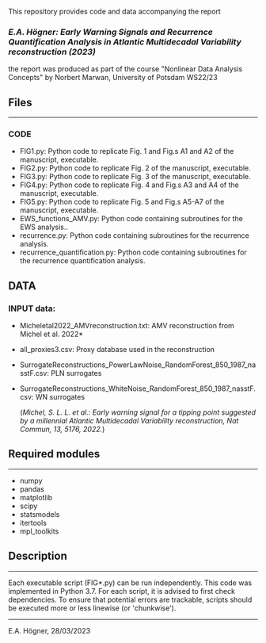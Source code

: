 This repository provides code and data accompanying the report
### *E.A. Högner: Early Warning Signals and Recurrence Quantification Analysis in Atlantic Multidecadal Variability reconstruction (2023)*

the report was produced as part of the course "Nonlinear Data Analysis Concepts" by Norbert Marwan, University of Potsdam WS22/23

## Files
_______________

### CODE
*  FIG1.py:				Python code to replicate Fig. 1 and Fig.s A1 and A2 of the manuscript, executable.
*  FIG2.py:				Python code to replicate Fig. 2 of the manuscript, executable.
*  FIG3.py:				Python code to replicate Fig. 3 of the manuscript, executable.
*  FIG4.py:				Python code to replicate Fig. 4 and Fig.s A3 and A4 of the manuscript, executable.
*  FIG5.py:				Python code to replicate Fig. 5 and Fig.s A5-A7 of the manuscript, executable.
*  EWS_functions_AMV.py:				Python code containing subroutines for the EWS analysis..
*  recurrence.py:		Python code containing subroutines for the recurrence analysis.
*  recurrence_quantification.py: Python code containing subroutines for the recurrence quantification analysis.

## DATA
### INPUT data:
*  Micheletal2022_AMVreconstruction.txt:					                            AMV reconstruction from Michel et al. 2022*
*  all_proxies3.csv:															                            Proxy database used in the reconstruction
*  SurrogateReconstructions_PowerLawNoise_RandomForest_850_1987_nasstF.csv:		PLN surrogates
*  SurrogateReconstructions_WhiteNoise_RandomForest_850_1987_nasstF.csv: 		  WN surrogates
		
    (*Michel, S. L. L. et al.: Early warning signal for a tipping point suggested by a millennial Atlantic Multidecadal Variability reconstruction, Nat Commun, 13, 5176, 2022.*)


## Required modules
_______________

* numpy
* pandas
* matplotlib
* scipy
* statsmodels
* itertools
* mpl_toolkits


## Description
_______________

Each executable script (FIG*.py) can be run independently.
This code was implemented in Python 3.7. For each script, it is advised to first check dependencies. 
To ensure that potential errors are trackable, scripts should be executed more or less linewise (or 'chunkwise').

_________________________
E.A. Högner, 28/03/2023
